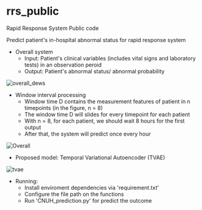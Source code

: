 # rrs_public
Rapid Response System Public code

Predict patient's in-hospital abnormal status for rapid response system 

- Overall system
  + Input: Patient's clinical variables (includes vital signs and laboratory tests) in an observation peroid
  + Output: Patient's abnormal status/ abnormal probability

![overall_dews](https://user-images.githubusercontent.com/35287087/163348381-d9abc484-6138-40c4-9a2d-89e5ce99ebdc.png)

- Window interval processing
  + Window time D contains the measurement features of patient in n timepoints (in the figure, n = 8)
  + The window time D will slides for every timepoint for each patient
  + With n = 8, for each patient, we should wait 8 hours for the first output
  + After that, the system will predict once every hour

![Overall](https://user-images.githubusercontent.com/35287087/163349152-3e5ed442-0777-4b32-992f-0b1fff4fe670.png)

- Proposed model: Temporal Variational Autoencoder (TVAE)

![tvae](https://user-images.githubusercontent.com/35287087/163350134-c0ebd45c-2bfe-42a7-b5f4-a38b1f265b4b.png)


- Running:
  + Install enviroment dependencies via 'requirement.txt'
  + Configure the file path on the functions
  + Run 'CNUH_prediction.py' for predict the outcome
